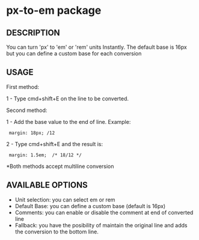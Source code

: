 # px-to-em package

DESCRIPTION
-----------

You can turn 'px' to 'em' or 'rem' units Instantly.
The default base is 16px but you can define a custom base for each conversion



USAGE
-----

First method:

1 - Type cmd+shift+E on the line to be converted.


Second method:

1 - Add the base value to the end of line. Example:

	 margin: 18px; /12


2 - Type cmd+shift+E and the result is:

	 margin: 1.5em;  /* 18/12 */



*Both methods accept multiline conversion



AVAILABLE OPTIONS
-----------------

- Unit selection: you can select em or rem
- Default Base: you can define a custom base (default is 16px)
- Comments: you can enable or disable the comment at end of converted line
- Fallback: you have the posibility of maintain the original line and adds the conversion to the bottom line.
